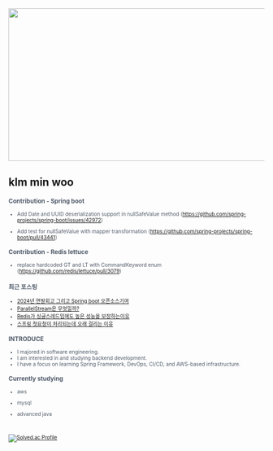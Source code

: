 
<div align="center">
  
<a href="https://github.com/devxb/gitanimals">
<img
  src="https://render.gitanimals.org/farms/minwoo1999"
  width="600"
  height="300"
/>
</a>
</div>

## klm min woo

<span style="color:#4E5968; font-size:10px;">

### Contribution - Spring boot
- Add Date and UUID deserialization support in nullSafeValue method (https://github.com/spring-projects/spring-boot/issues/42972)

- Add test for nullSafeValue with mapper transformation (https://github.com/spring-projects/spring-boot/pull/43441)

### Contribution - Redis lettuce

- replace hardcoded GT and LT with CommandKeyword enum (https://github.com/redis/lettuce/pull/3079)

### 최근 포스팅
<span style="color:#4E5968; font-size:10px;">

- [2024년 연말회고 그리고 Spring boot 오픈소스기여](https://minwoo-it-factory.tistory.com/entry/2024%EB%85%84-%EC%97%B0%EB%A7%90%ED%9A%8C%EA%B3%A0)<br>
- [ParallelStream은 무엇일까?](https://minwoo-it-factory.tistory.com/entry/ParallelStream%EC%9D%80-%EB%AC%B4%EC%97%87%EC%9D%BC%EA%B9%8C)<br>
- [Redis가 싱글스레드임에도 높은 성능을 보장하는이유](https://minwoo-it-factory.tistory.com/entry/Redis%EA%B0%80-%EC%8B%B1%EA%B8%80%EC%8A%A4%EB%A0%88%EB%93%9C%EC%9E%84%EC%97%90%EB%8F%84-%EB%86%92%EC%9D%80-%EC%84%B1%EB%8A%A5%EC%9D%84-%EB%B3%B4%EC%9E%A5%ED%95%98%EB%8A%94%EC%9D%B4%EC%9C%A0)<br>
- [스프링 첫요청이 처리되는데 오래 걸리는 이유](https://minwoo-it-factory.tistory.com/entry/%EC%8A%A4%ED%94%84%EB%A7%81-%EC%B2%AB%EC%9A%94%EC%B2%AD%EC%9D%B4-%EC%B2%98%EB%A6%AC%EB%90%98%EB%8A%94%EB%8D%B0-%EC%98%A4%EB%9E%98-%EA%B1%B8%EB%A6%AC%EB%8A%94-%EC%9D%B4%EC%9C%A0)<br>


### INTRODUCE
<span style="color:#4E5968; font-size:10px;">

  
- I majored in software engineering.
- I am interested in and studying backend development.
- I have a focus on learning Spring Framework, DevOps, CI/CD, and AWS-based infrastructure.

### Currently studying 
<span style="color:#4E5968; font-size:10px;">

* aws

* mysql
 
* advanced java


<br><br>
[![Solved.ac Profile](http://mazassumnida.wtf/api/v2/generate_badge?boj=kbsserver)](https://solved.ac/kbsserver/)
</div>
